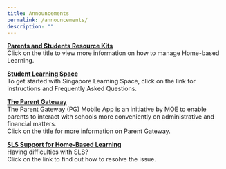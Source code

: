 ```yaml
---
title: Announcements
permalink: /announcements/
description: ""
---
```

**[Parents and Students Resource Kits](https://tinyurl.com/capshblresourcekit)**
<br>
Click on the title to view more information on how to manage Home-based Learning.

**[Student Learning Space](/files/Student%20Annexes%20(Instructions%20and%20FAQs%20updated%2029%20Mar).pdf)**
<br>
To get started with Singapore Learning Space, click on the link for instructions and Frequently Asked Questions.

**[The Parent Gateway](https://youtu.be/tW9jwyuovOo)**
<br>
The Parent Gateway (PG) Mobile App is an initiative by MOE to enable parents to interact with schools more conveniently on administrative and financial matters. <br>
Click on the title for more information on Parent Gateway.

**[SLS Support for Home-Based Learning](/files/SLS%20Helplines.pdf)**<br>
Having difficulties with SLS?  
Click on the link to find out how to resolve the issue.

